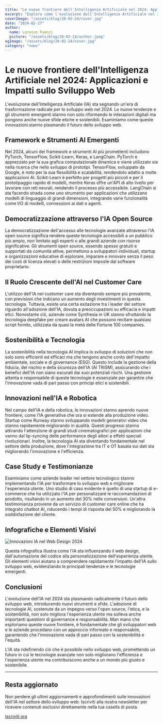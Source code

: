 ```yaml
---
title: "Le nuove frontiere dell'Intelligenza Artificiale nel 2024: Applicazioni e Impatti sullo Sviluppo Web"
excerpt: "Esplora come l'evoluzione dell'Intelligenza Artificiale nel 2024 sta trasformando lo sviluppo web, dai framework emergenti agli strumenti AI per migliorare UX e personalizzazione, con un occhio di riguardo per l'etica e la sostenibilità."
coverImage: "/assets/blog/20-02-24/cover.jpg"
date: "2024-02-27"
author:
  name: Lorenzo Faenzi
  picture: "/assets/blog/20-02-24/author.jpeg"
ogImage: "/assets/blog/20-02-24/cover.jpg"
category: "news"
---
```


# Le nuove frontiere dell'Intelligenza Artificiale nel 2024: Applicazioni e Impatti sullo Sviluppo Web

L'evoluzione dell'Intelligenza Artificiale (IA) sta segnando un'era di trasformazione radicale per lo sviluppo web nel 2024. Le nuove tendenze e gli strumenti emergenti stanno non solo riformando le interazioni digitali ma pongono anche nuove sfide etiche e sostenibili. Esaminiamo come queste innovazioni stanno plasmando il futuro dello sviluppo web.

## Framework e Strumenti AI Emergenti

Nel 2024, alcuni dei framework e strumenti AI più promettenti includono PyTorch, TensorFlow, Scikit-Learn, Keras, e LangChain. PyTorch è apprezzato per la sua grafica computazionale dinamica e viene utilizzato sia nella ricerca che nello sviluppo di prototipi. TensorFlow, sviluppato da Google, è noto per la sua flessibilità e scalabilità, rendendolo adatto a molte applicazioni AI. Scikit-Learn è perfetto per progetti più piccoli e per il prototipaggio rapido di modelli, mentre Keras offre un'API di alto livello per lavorare con reti neurali, rendendo il processo più accessibile. LangChain si sta facendo strada come uno strumento per applicazioni che utilizzano modelli di linguaggio di grandi dimensioni, integrando varie funzionalità come I/O di modelli, connessioni ai dati e agenti.

## Democratizzazione attraverso l'IA Open Source

La democratizzazione dell'accesso alle tecnologie avanzate attraverso l'IA open source significa rendere queste tecnologie accessibili a un pubblico più ampio, non limitato agli esperti o alle grandi aziende con risorse significative. Gli strumenti open source, essendo spesso gratuiti e supportati da comunità attive, permettono a sviluppatori individuali, startup e organizzazioni educative di esplorare, imparare e innovare senza il peso dei costi di licenza elevati o delle restrizioni imposte dal software proprietario.

## Il Ruolo Crescente dell'AI nel Customer Care

L'utilizzo dell'IA nel customer care sta diventando sempre più prevalente, con previsioni che indicano un aumento degli investimenti in questa tecnologia. Tuttavia, esiste una certa esitazione tra i leader del settore riguardo all'adozione dell'IA, dovuta a preoccupazioni su efficacia e impatti etici. Nonostante ciò, aziende come Synthesia in UK stanno sfruttando la tecnologia deepfake per creare avatars AI che possono recitare qualsiasi script fornito, utilizzata da quasi la metà delle Fortune 100 companies.

## Sostenibilità e Tecnologia

La sostenibilità nella tecnologia AI implica lo sviluppo di soluzioni che non solo sono efficienti ed efficaci ma che tengono anche conto dell'impatto ambientale, sociale e di governance (ESG). Questo include la gestione della fiducia, del rischio e della sicurezza dell'IA (AI TRiSM), assicurando che i benefici dell'IA non siano oscurati dai suoi potenziali rischi. Una gestione attenta e responsabile di queste tecnologie è essenziale per garantire che l'innovazione vada di pari passo con principi etici e sostenibili.

## Innovazioni nell'IA e Robotica

Nel campo dell'IA e della robotica, le innovazioni stanno aprendo nuove frontiere, come l'IA generativa che ora si estende alla produzione video. Startup come Runway stanno sviluppando modelli generativi video che stanno rapidamente migliorando in qualità. Questi progressi stanno attirando l'attenzione di grandi studi cinematografici per applicazioni che vanno dal lip-syncing delle performance degli attori a effetti speciali rivoluzionari. Inoltre, la tecnologia AI sta diventando fondamentale nel settore della produzione, dove l'integrazione tra IT e OT basata sui dati sta migliorando l'innovazione e l'efficienza.

## Case Study e Testimonianze

Esaminiamo come aziende leader nel settore tecnologico stanno implementando l'IA per trasformare lo sviluppo web e migliorare l'esperienza utente. Uno studio di caso evidente è quello di una startup di e-commerce che ha utilizzato l'IA per personalizzare le raccomandazioni di prodotto, risultando in un aumento del 30% nelle conversioni. Un'altra testimonianza proviene da un servizio di customer care online che ha integrato chatbot AI, riducendo i tempi di risposta del 50% e migliorando la soddisfazione del cliente.

## Infografiche e Elementi Visivi

![Innovazioni IA nel Web Design 2024](link-alla-immagine-infografica/innovazioni-ia-web-design-2024.jpg)

Questa infografica illustra come l'IA sta influenzando il web design, dall'automazione del codice alla personalizzazione dell'esperienza utente. Gli elementi visivi aiutano a comprendere rapidamente l'impatto dell'IA sullo sviluppo web, evidenziando le principali tendenze e le tecnologie emergenti.

## Conclusioni

L'evoluzione dell'IA nel 2024 sta plasmando radicalmente il futuro dello sviluppo web, introducendo nuovi strumenti e sfide. L'adozione di tecnologie AI, sostenute da un impegno verso l'open source, l'etica, e la sostenibilità, non solo migliora l'esperienza utente ma solleva anche importanti questioni di governance e responsabilità. Man mano che esploriamo queste nuove frontiere, è fondamentale che gli sviluppatori web e le aziende procedano con un approccio informato e responsabile, garantendo che l'innovazione vada di pari passo con la sostenibilità e l'equità.

L'IA sta ridefinendo ciò che è possibile nello sviluppo web, promettendo un futuro in cui le tecnologie avanzate non solo migliorano l'efficienza e l'esperienza utente ma contribuiscono anche a un mondo più giusto e sostenibile.

---

## Resta aggiornato

Non perdere gli ultimi aggiornamenti e approfondimenti sulle innovazioni dell'IA nel settore dello sviluppo web. Iscriviti alla nostra newsletter per ricevere contenuti esclusivi direttamente nella tua casella di posta.

[Iscriviti ora](#link-alla-pagina-di-iscrizione-alla-newsletter)